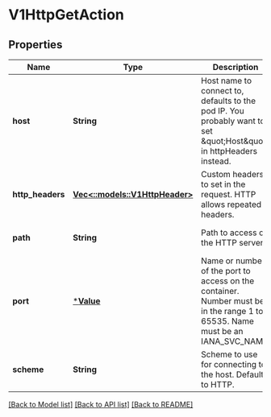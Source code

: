# V1HttpGetAction

## Properties
Name | Type | Description | Notes
------------ | ------------- | ------------- | -------------
**host** | **String** | Host name to connect to, defaults to the pod IP. You probably want to set \&quot;Host\&quot; in httpHeaders instead. | [optional] [default to null]
**http_headers** | [**Vec<::models::V1HttpHeader>**](v1.HTTPHeader.md) | Custom headers to set in the request. HTTP allows repeated headers. | [optional] [default to null]
**path** | **String** | Path to access on the HTTP server. | [optional] [default to null]
**port** | [***Value**](Value.md) | Name or number of the port to access on the container. Number must be in the range 1 to 65535. Name must be an IANA_SVC_NAME. | [default to null]
**scheme** | **String** | Scheme to use for connecting to the host. Defaults to HTTP. | [optional] [default to null]

[[Back to Model list]](../README.md#documentation-for-models) [[Back to API list]](../README.md#documentation-for-api-endpoints) [[Back to README]](../README.md)


